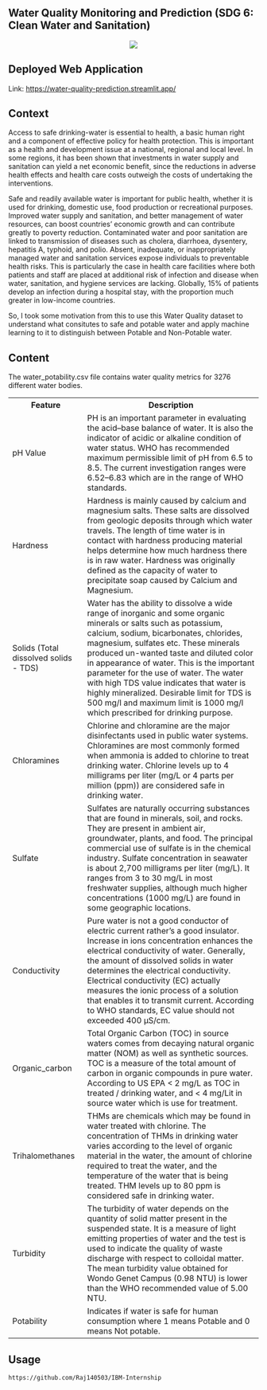 ## Water Quality Monitoring and Prediction (SDG 6: Clean Water and Sanitation)

<div align='center'>
  <img src='https://github.com/user-attachments/assets/c8bd0760-eefa-412f-808b-31722622dfbc'>
</div>

## Deployed Web Application
Link: https://water-quality-prediction.streamlit.app/

## Context
Access to safe drinking-water is essential to health, a basic human right and a component of effective policy for health protection. This is important as a health and development issue at a national, regional and local level. In some regions, it has been shown that investments in water supply and sanitation can yield a net economic benefit, since the reductions in adverse health effects and health care costs outweigh the costs of undertaking the interventions.

Safe and readily available water is important for public health, whether it is used for drinking, domestic use, food production or recreational purposes. Improved water supply and sanitation, and better management of water resources, can boost countries’ economic growth and can contribute greatly to poverty reduction. Contaminated water and poor sanitation are linked to transmission of diseases such as cholera, diarrhoea, dysentery, hepatitis A, typhoid, and polio. Absent, inadequate, or inappropriately managed water and sanitation services expose individuals to preventable health risks. This is particularly the case in health care facilities where both patients and staff are placed at additional risk of infection and disease when water, sanitation, and hygiene services are lacking. Globally, 15% of patients develop an infection during a hospital stay, with the proportion much greater in low-income countries.

So, I took some motivation from this to use this Water Quality dataset to understand what consitutes to safe and potable water and apply machine learning to it to distinguish between Potable and Non-Potable water.

## Content
The water_potability.csv file contains water quality metrics for 3276 different water bodies.

<table>
  <tr>
    <th><b>Feature</b></th>
    <th><b>Description</b></th>
  </tr>
  <tr>
    <td>pH Value</td>
    <td>PH is an important parameter in evaluating the acid–base balance of water. It is also the indicator of acidic or alkaline condition of water status. WHO has recommended maximum permissible limit of pH from 6.5 to 8.5. The current investigation ranges were 6.52–6.83 which are in the range of WHO standards.</td>
  </tr>
  <tr>
    <td>Hardness</td>
    <td>Hardness is mainly caused by calcium and magnesium salts. These salts are dissolved from geologic deposits through which water travels. The length of time water is in contact with hardness producing material helps determine how much hardness there is in raw water. Hardness was originally defined as the capacity of water to precipitate soap caused by Calcium and Magnesium.</td>
  </tr>
  <tr>
    <td>Solids (Total dissolved solids - TDS)</td>
    <td>Water has the ability to dissolve a wide range of inorganic and some organic minerals or salts such as potassium, calcium, sodium, bicarbonates, chlorides, magnesium, sulfates etc. These minerals produced un-wanted taste and diluted color in appearance of water. This is the important parameter for the use of water. The water with high TDS value indicates that water is highly mineralized. Desirable limit for TDS is 500 mg/l and maximum limit is 1000 mg/l which prescribed for drinking purpose.</td>
  </tr>
  <tr>
    <td>Chloramines</td>
    <td>Chlorine and chloramine are the major disinfectants used in public water systems. Chloramines are most commonly formed when ammonia is added to chlorine to treat drinking water. Chlorine levels up to 4 milligrams per liter (mg/L or 4 parts per million (ppm)) are considered safe in drinking water.</td>
  </tr>
  <tr>
    <td>Sulfate</td>
    <td>Sulfates are naturally occurring substances that are found in minerals, soil, and rocks. They are present in ambient air, groundwater, plants, and food. The principal commercial use of sulfate is in the chemical industry. Sulfate concentration in seawater is about 2,700 milligrams per liter (mg/L). It ranges from 3 to 30 mg/L in most freshwater supplies, although much higher concentrations (1000 mg/L) are found in some geographic locations.</td>
  </tr>
  <tr>
    <td>Conductivity</td>
    <td>Pure water is not a good conductor of electric current rather’s a good insulator. Increase in ions concentration enhances the electrical conductivity of water. Generally, the amount of dissolved solids in water determines the electrical conductivity. Electrical conductivity (EC) actually measures the ionic process of a solution that enables it to transmit current. According to WHO standards, EC value should not exceeded 400 μS/cm.</td>
  </tr>
  <tr>
    <td>Organic_carbon</td>
    <td>Total Organic Carbon (TOC) in source waters comes from decaying natural organic matter (NOM) as well as synthetic sources. TOC is a measure of the total amount of carbon in organic compounds in pure water. According to US EPA < 2 mg/L as TOC in treated / drinking water, and < 4 mg/Lit in source water which is use for treatment.</td>
  </tr>
  <tr>
    <td>Trihalomethanes</td>
    <td>THMs are chemicals which may be found in water treated with chlorine. The concentration of THMs in drinking water varies according to the level of organic material in the water, the amount of chlorine required to treat the water, and the temperature of the water that is being treated. THM levels up to 80 ppm is considered safe in drinking water.</td>
  </tr>
  <tr>
    <td>Turbidity</td>
    <td>The turbidity of water depends on the quantity of solid matter present in the suspended state. It is a measure of light emitting properties of water and the test is used to indicate the quality of waste discharge with respect to colloidal matter. The mean turbidity value obtained for Wondo Genet Campus (0.98 NTU) is lower than the WHO recommended value of 5.00 NTU.</td>
  </tr>
  <tr>
    <td>Potability</td>
    <td>Indicates if water is safe for human consumption where 1 means Potable and 0 means Not potable.</td>
  </tr>
</table>

## Usage 
```
https://github.com/Raj140503/IBM-Internship
```
